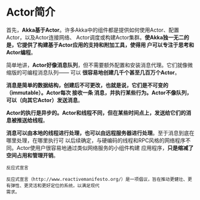 Actor简介
===================================================================================
首先，**Akka基于Actor**。许多Akka中的组件都是提供如何使用Actor、配置Actor，以及Actor连接网络、
Actor调度或构建Actor集群。**使Akka独一无二的是，它提供了构建基于Actor应用的支持和附加工具，使得用
户可以专注于思考和Actor编程**。

简单地讲，**Actor好像消息队列**，但不需要额外配置和安装消息代理。它们就像微缩版的可编程消息队列——
可以 **很容易地创建几千个甚至几百万个Actor**。

**消息是简单的数据结构，创建后不可更改，也就是说，它们是不可变的（immutable）。Actor每次 接收一条
消息，并执行某些行为。Actor不像队列，可以（向其它Actor）发送消息**。

**Actor的执行是异步的。Actor和线程不同，但在某些时间点上，发送给它们的消息被推送给线程**。

**消息可以由本地的线程进行处理，也可以由远程服务器进行处理**。至于消息到底在哪里处理，在哪里执行可
以后续确定，与硬编码的线程和RPC风格的网络程序不同。Actor使用户很容易地通过类似网络服务的小组件构建
应用程序，**只是缩减了空间占用和管理开销**。
```
反应式宣言

反应式宣言（http://www.reactivemanifesto.org/）是一项倡议，旨在推动更健壮、更有弹性、更灵活和更好定位的系统，以满足现代
需求。
```









